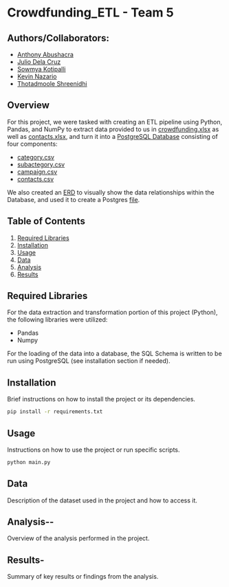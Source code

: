 # Crowdfunding_ETL - Team 5

## Authors/Collaborators: 
- [Anthony Abushacra](https://github.com/Knowmad211)
- [Julio Dela Cruz](https://github.com/juliodelacruzz)
- [Sowmya Kotipalli](https://github.com/kotipals)
- [Kevin Nazario](https://github.com/knazario)
- [Thotadmoole Shreenidhi](https://github.com/tshreenidhi)

## Overview
For this project, we were tasked with creating an ETL pipeline using Python, Pandas, and NumPy to extract data provided to us in [crowdfunding.xlsx](crowdfunding.xlsx) as well as [contacts.xlsx](contacts.xlsx), and turn it into a [PostgreSQL Database](crowdfunding.db) consisting of four components:
-  [category.csv](category.csv)
-  [subactegory.csv](subactegory.csv)
-  [campaign.csv](campaign.csv)
-  [contacts.csv](contacts.csv)

We also created an [ERD](Crowdfunding_Database_ERD.png) to visually show the data relationships within the Database, and used it to create a Postgres [file](crowdfunding_db_schema.sql).

## Table of Contents
1. [Required Libraries](#required-libraries)
2. [Installation](#installation)
3. [Usage](#usage)
4. [Data](#data)
5. [Analysis](#analysis)
6. [Results](#results)

## Required Libraries
For the data extraction and transformation portion of this project (Python), the following libraries were utilized: 
* Pandas
* Numpy

For the loading of the data into a database, the SQL Schema is written to be run using PostgreSQL (see installation section if needed).

## Installation
Brief instructions on how to install the project or its dependencies.
```bash
pip install -r requirements.txt
```
## Usage
Instructions on how to use the project or run specific scripts.
```bash
python main.py
```
## Data
Description of the dataset used in the project and how to access it.

## Analysis--  
Overview of the analysis performed in the project.

## Results- 
Summary of key results or findings from the analysis.
